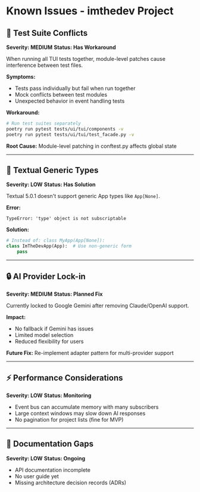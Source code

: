 # Known Issues - imthedev Project

## 🐛 Test Suite Conflicts
**Severity: MEDIUM**
**Status: Has Workaround**

When running all TUI tests together, module-level patches cause interference between test files.

**Symptoms:**
- Tests pass individually but fail when run together
- Mock conflicts between test modules
- Unexpected behavior in event handling tests

**Workaround:**
```bash
# Run test suites separately
poetry run pytest tests/ui/tui/components -v
poetry run pytest tests/ui/tui/test_facade.py -v
```

**Root Cause:** Module-level patching in conftest.py affects global state

---

## 🎯 Textual Generic Types
**Severity: LOW**
**Status: Has Solution**

Textual 5.0.1 doesn't support generic App types like `App[None]`.

**Error:**
```
TypeError: 'type' object is not subscriptable
```

**Solution:**
```python
# Instead of: class MyApp(App[None]):
class ImTheDevApp(App):  # Use non-generic form
    pass
```

---

## 🔒 AI Provider Lock-in
**Severity: MEDIUM**
**Status: Planned Fix**

Currently locked to Google Gemini after removing Claude/OpenAI support.

**Impact:**
- No fallback if Gemini has issues
- Limited model selection
- Reduced flexibility for users

**Future Fix:** Re-implement adapter pattern for multi-provider support

---

## ⚡ Performance Considerations
**Severity: LOW**
**Status: Monitoring**

- Event bus can accumulate memory with many subscribers
- Large context windows may slow down AI responses
- No pagination for project lists (fine for MVP)

---

## 📝 Documentation Gaps
**Severity: LOW**
**Status: Ongoing**

- API documentation incomplete
- No user guide yet
- Missing architecture decision records (ADRs)